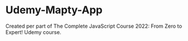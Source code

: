 # Udemy-Mapty-App

Created per part of The Complete JavaScript Course 2022: From Zero to Expert! Udemy course. 
